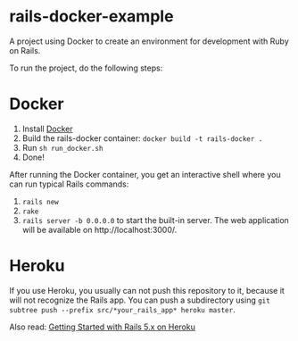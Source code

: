 # rails-docker-example
A project using Docker to create an environment for development with Ruby on Rails.

To run the project, do the following steps:

# Docker
1. Install [Docker](https://docs.docker.com/engine/installation/)
2. Build the rails-docker container: `docker build -t rails-docker .`
3. Run `sh run_docker.sh`
4. Done!


After running the Docker container, you get an interactive shell where you can run typical Rails commands:

1. `rails new`
2. `rake`
3. `rails server -b 0.0.0.0` to start the built-in server. The web application will be available on http://localhost:3000/.

# Heroku
If you use Heroku, you usually can not push this repository to it, because it will not recognize the Rails app. You can push a subdirectory using `git subtree push --prefix src/*your_rails_app* heroku master`.

Also read: [Getting Started with Rails 5.x on Heroku](https://devcenter.heroku.com/articles/getting-started-with-rails5)

